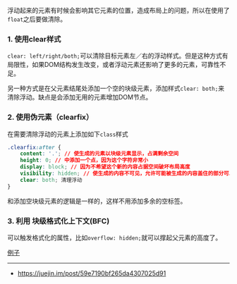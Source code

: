 浮动起来的元素有时候会影响其它元素的位置，造成布局上的问题，所以在使用了`float`之后要做清除。

### 1. 使用clear样式

`clear: left/right/both;`可以清除目标元素左／右的浮动样式。但是这种方式有局限性，如果DOM结构发生改变，或者浮动元素还影响了更多的元素，可靠性不足。

另一种方式是在父元素结尾处添加一个空的块级元素，添加样式`clear: both;`来清除浮动。缺点是会添加无用的元素增加DOM节点。

### 2. 使用伪元素（clearfix）

在需要清除浮动的元素上添加如下`class`样式
```css
.clearfix:after {
    content: '.'; // 使生成的元素以块级元素显示，占满剩余空间
    height: 0; // 中添加一个点，因为这个字符非常小
    display: block; // 因为不希望这个新的内容占据空间破坏布局高度
    visibility: hidden; // 使生成的内容不可见，允许可能被生成的内容盖住的部分可以点击和交互。
    clear: both; 清理浮动
}
```
和添加空块级元素的逻辑是一样的，这样不用添加多余的空标签。

### 3. 利用 块级格式化上下文(BFC)

可以触发格式化的属性，比如`overflow: hidden;`就可以撑起父元素的高度了。

[例子](https://codepen.io/cjjason/pen/EbYbpL)

---

- https://juejin.im/post/59e7190bf265da4307025d91
